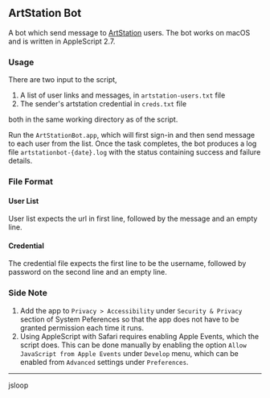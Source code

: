 ## ArtStation Bot

A bot which send message to [ArtStation](https://artstation.com) users. The bot works on macOS and is written in AppleScript 2.7.

### Usage

There are two input to the script, 

1. A list of user links and messages, in `artstation-users.txt` file
2. The sender's artstation credential in `creds.txt` file

both in the same working directory as of the script.

Run the `ArtStationBot.app`, which will first sign-in and then send message to each user from the list. Once the task completes, the bot produces a log file `artstationbot-{date}.log` with the status containing success and failure details.

### File Format

#### User List

User list expects the url in first line, followed by the message and an empty line. 

#### Credential

The credential file expects the first line to be the username, followed by password on the second line and an empty line.


### Side Note

1. Add the app to `Privacy > Accessibility` under `Security & Privacy` section of System Peferences so that the app does not have to be granted permission each time it runs.
2. Using AppleScript with Safari requires enabling Apple Events, which the script does. This can be done manually by enabling the option `Allow JavaScript from Apple Events` under `Develop` menu, which can be enabled from `Advanced` settings under `Preferences`.

---

jsloop

